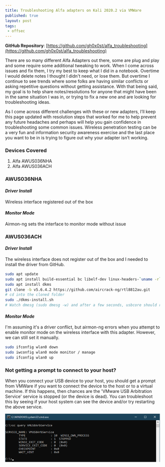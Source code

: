 ```yaml
---
title: Troubleshooting Alfa adapters on Kali 2020.2 via VMWare
published: true
layout: post
tags:
 - offsec
---
```


**GitHub Repository**: [https://github.com/gh0x0st/alfa_troubleshooting](https://github.com/gh0x0st/alfa_troubleshooting)

There are so many different Alfa Adapters out there, some are plug and play and some require some additional tweaking to work. When I come across issues and fix them, I try my best to keep what I did in a notebook. Overtime I would delete notes I thought I didn't need, or lose them. But overtime I continue to see trends where some folks are having similar conflicts or asking repetitive questions without getting assistance. With that being said, my goal is to help share notes/resolutions for anyone that might have been in the same situation I was in, or trying to fix a new one and are looking for troubleshooting ideas. 

As I come across different challenges with these or new adapters, I’ll keep this page updated with resolution steps that worked for me to help prevent any future headaches and perhaps will help you gain confidence in troubleshooting some common issues. Wireless penetration testing can be a very fun and information security awareness exercise and the last place you want to be in is trying to figure out why your adapter isn’t working. 

### Devices Covered

1. Alfa AWUS036NHA
2. Alfa AWUS036ACH

### AWUS036NHA

#### *Driver Install*

Wireless interface registered out of the box

#### *Monitor Mode*

Airmon-ng sets the interface to monitor mode without issue

### AWUS036ACH

#### *Driver Install*

The wireless interface does not register out of the box and I needed to install the driver from GitHub.

```bash
sudo apt update
sudo apt install build-essential bc libelf-dev linux-headers-`uname -r`
sudo apt install dkms
git clone -b v5.6.4.2 https://github.com/aircrack-ng/rtl8812au.git
# cd into the cloned folder
sudo ./dkms-install.sh
# Watch dmesg (sudo dmesg -w) and after a few seconds, usbcore should respond with registering the new interface driver rtl88XXau and your wlan0 interface should be registered
```

#### *Monitor Mode*

I'm assuming it's a driver conflict, but airmon-ng errors when you attempt to enable monitor mode on the wireless interface with this adapter. However, we can still set it manually.

```bash
sudo ifconfig wlan0 down
sudo iwconfig wlan0 mode monitor / manage
sudo ifconfig wlan0 up
```
### Not getting a prompt to connect to your host?
When you connect your USB device to your host, you should get a prompt from VMWare if you want to connect the device to the host or to a virtual machine. If this happens, then chances are the 'VMware USB Arbitration Service' service is stopped (or the device is dead). You can troubleshoot this by seeing if your host system can see the device and/or try restarting the above service.

![Alt text](https://github.com/gh0x0st/alfa_troubleshooting/blob/master/Screenshots/sc_query.png?raw=true "sc query")
